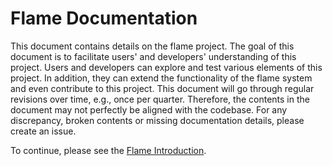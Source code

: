 # Flame Documentation

This document contains details on the flame project.
The goal of this document is to facilitate users' and developers' understanding of this project.
Users and developers can explore and test various elements of this project.
In addition, they can extend the functionality of the flame system and even contribute to this project.
This document will go through regular revisions over time, e.g., once per quarter.
Therefore, the contents in the document may not perfectly be aligned with the codebase.
For any discrepancy, broken contents or missing documentation details, please create an issue.

To continue, please see the [Flame Introduction](introduction.md).
